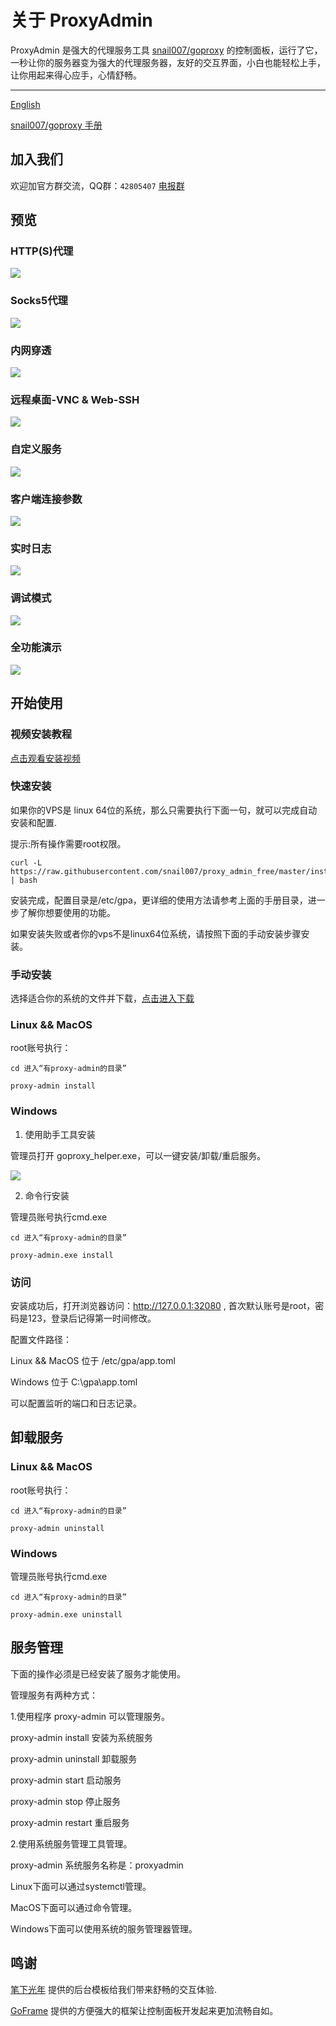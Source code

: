 # 关于 ProxyAdmin
ProxyAdmin 是强大的代理服务工具 [snail007/goproxy](https://github.com/snail007/goproxy) 的控制面板，运行了它，一秒让你的服务器变为强大的代理服务器，友好的交互界面，小白也能轻松上手，让你用起来得心应手，心情舒畅。

<hr>

[English](/README_ZH.md)

[snail007/goproxy 手册](https://snail007.github.io/goproxy/manual/zh)

## 加入我们

欢迎加官方群交流，QQ群：`42805407` [电报群](https://t.me/snail007_goproxy)

## 预览

### HTTP(S)代理
![](/res/images/http_cn.gif)

### Socks5代理
![](/res/images/socks5_cn.gif)

### 内网穿透
![](/res/images/nat_cn.gif)

### 远程桌面-VNC & Web-SSH
![](/res/images/rdp.gif)

### 自定义服务
![](/res/images/diy_cn.gif)

### 客户端连接参数
![](/res/images/client_args.gif)

### 实时日志
![](/res/images/logging.gif)

### 调试模式
![](/res/images/debugging.gif)

### 全功能演示
![](/res/images/demo_cn.gif)

## 开始使用

### 视频安装教程

[点击观看安装视频](https://space.bilibili.com/472844633/channel/detail?cid=88254)

### 快速安装

如果你的VPS是 linux 64位的系统，那么只需要执行下面一句，就可以完成自动安装和配置.

提示:所有操作需要root权限。 

```shell  
curl -L https://raw.githubusercontent.com/snail007/proxy_admin_free/master/install_auto.sh | bash  
```  

安装完成，配置目录是/etc/gpa，更详细的使用方法请参考上面的手册目录，进一步了解你想要使用的功能。 
 
如果安装失败或者你的vps不是linux64位系统，请按照下面的手动安装步骤安装。 
  
### 手动安装  

选择适合你的系统的文件并下载，[点击进入下载](https://github.com/snail007/proxy_admin_free/releases)

### Linux && MacOS

root账号执行：

`cd 进入“有proxy-admin的目录”`

`proxy-admin install`


### Windows

1. 使用助手工具安装

管理员打开 goproxy_helper.exe，可以一键安装/卸载/重启服务。

![](/res/images/gh.png)

2. 命令行安装

管理员账号执行cmd.exe

`cd 进入“有proxy-admin的目录”`

`proxy-admin.exe install`

### 访问

安装成功后，打开浏览器访问：http://127.0.0.1:32080 , 首次默认账号是root，密码是123，登录后记得第一时间修改。

配置文件路径：

Linux && MacOS 位于 /etc/gpa/app.toml

Windows 位于 C:\gpa\app.toml

可以配置监听的端口和日志记录。

## 卸载服务

### Linux && MacOS

root账号执行：

`cd 进入“有proxy-admin的目录”`

`proxy-admin uninstall`


### Windows

管理员账号执行cmd.exe

`cd 进入“有proxy-admin的目录”`

`proxy-admin.exe uninstall`

## 服务管理

下面的操作必须是已经安装了服务才能使用。

管理服务有两种方式：

1.使用程序 proxy-admin 可以管理服务。

proxy-admin install    安装为系统服务

proxy-admin uninstall  卸载服务

proxy-admin start      启动服务

proxy-admin stop       停止服务

proxy-admin restart    重启服务

2.使用系统服务管理工具管理。

proxy-admin 系统服务名称是：proxyadmin

Linux下面可以通过systemctl管理。

MacOS下面可以通过命令管理。

Windows下面可以使用系统的服务管理器管理。

## 鸣谢

[笔下光年](https://gitee.com/yinqi) 提供的后台模板给我们带来舒畅的交互体验.

[GoFrame](https://github.com/gogf/gf) 提供的方便强大的框架让控制面板开发起来更加流畅自如。
